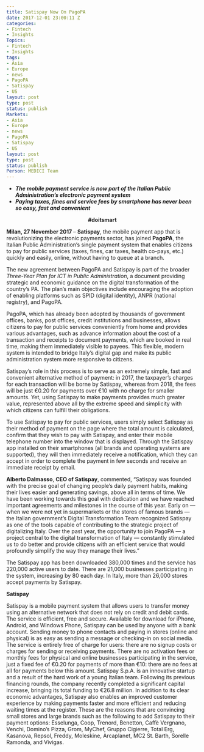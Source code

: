 ```yaml
---
title: Satispay Now On PagoPA
date: 2017-12-01 23:00:11 Z
categories:
- Fintech
- Insights
Topics:
- Fintech
- Insights
tags:
- Asia
- Europe
- news
- PagoPA
- Satispay
- US
layout: post
type: post
status: publish
Markets:
- Asia
- Europe
- news
- PagoPA
- Satispay
- US
layout: post
type: post
status: publish
Person: MEDICI Team
---
```


<ul>
<li style="text-align: left;"><em><b>The mobile payment service is now part of the Italian Public Administration’s electronic payment system</b></em></li>
<li style="text-align: left;"><em><b>Paying taxes, fines and service fees by smartphone has never been so easy, fast and convenient</b></em></li>
</ul>
<p style="text-align: center;"><b>#doitsmart</b></p>
<p><b>Milan, 27 November 2017 </b>– <b>Satispay</b>, the mobile payment app that is revolutionizing the electronic payments sector, has joined <b>PagoPA</b>, the Italian Public Administration’s single payment system that enables citizens to pay for public services (taxes, fines, car taxes, health co-pays, etc.) quickly and easily, online, without having to queue at a branch. </p>
<p>The new agreement between PagoPA and Satispay is part of the broader <i>Three-Year Plan for ICT in Public Administration</i>, a document providing strategic and economic guidance on the digital transformation of the country’s PA. The plan’s main objectives include encouraging the adoption of enabling platforms such as SPID (digital identity), ANPR (national registry), and PagoPA.</p>
<p>PagoPA, which has already been adopted by thousands of government offices, banks, post offices, credit institutions and businesses, allows citizens to pay for public services conveniently from home and provides various advantages, such as advance information about the cost of a transaction and receipts to document payments, which are booked in real time, making them immediately visible to payees. This flexible, modern system is intended to bridge Italy’s digital gap and make its public administration system more responsive to citizens.</p>
<p>Satispay’s role in this process is to serve as an extremely simple, fast and convenient alternative method of payment: in 2017, the taxpayer’s charges for each transaction will be borne by Satispay, whereas from 2018, the fees will be just €0.20 for payments over €10 with no charge for smaller amounts. Yet, using Satispay to make payments provides much greater value, represented above all by the extreme speed and simplicity with which citizens can fulfill their obligations.</p>
<p>To use Satispay to pay for public services, users simply select Satispay as their method of payment on the page where the total amount is calculated, confirm that they wish to pay with Satispay, and enter their mobile telephone number into the window that is displayed. Through the Satispay app installed on their smartphones (all brands and operating systems are supported), they will then immediately receive a notification, which they can accept in order to complete the payment in few seconds and receive an immediate receipt by email.</p>
<p><b>Alberto Dalmasso</b>, <b>CEO of Satispay</b>, commented, “Satispay was founded with the precise goal of changing people’s daily payment habits, making their lives easier and generating savings, above all in terms of time. We have been working towards this goal with dedication and we have reached important agreements and milestones in the course of this year. Early on — when we were not yet in supermarkets or the stores of famous brands — the Italian government’s Digital Transformation Team recognized Satispay as one of the tools capable of contributing to the strategic project of digitalizing Italy. Over the past year, the opportunity to join PagoPA — a project central to the digital transformation of Italy — constantly stimulated us to do better and provide citizens with an efficient service that would profoundly simplify the way they manage their lives.”</p>
<p>The Satispay app has been downloaded 380,000 times and the service has 220,000 active users to date. There are 21,000 businesses participating in the system, increasing by 80 each day. In Italy, more than 26,000 stores accept payments by Satispay.</p>
<p><b>Satispay </b></p>
<p>Satispay is a mobile payment system that allows users to transfer money using an alternative network that does not rely on credit and debit cards. The service is efficient, free and secure. Available for download for iPhone, Android, and Windows Phone, Satispay can be used by anyone with a bank account. Sending money to phone contacts and paying in stores (online and physical) is as easy as sending a message or checking-in on social media. The service is entirely free of charge for users: there are no signup costs or charges for sending or receiving payments. There are no activation fees or monthly fees for physical and online businesses participating in the service, just a fixed fee of €0.20 for payments of more than €10: there are no fees at all for payments below this amount. Satispay S.p.A. is an innovative startup and a result of the hard work of a young Italian team. Following its previous financing rounds, the company recently completed a significant capital increase, bringing its total funding to €26.8 million. In addition to its clear economic advantages, Satispay also enables an improved customer experience by making payments faster and more efficient and reducing waiting times at the register. These are the reasons that are convincing small stores and large brands such as the following to add Satispay to their payment options: Esselunga, Coop, Trenord, Benetton, Caffè Vergnano, Venchi, Domino’s Pizza, Grom, MyChef, Gruppo Cigierre, Total Erg, Kasanova, Repsol, Freddy, Moleskine, Arcaplanet, MC2 St. Barth, Sorelle Ramonda, and Vivigas.</p>
